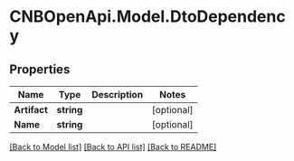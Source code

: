 # CNBOpenApi.Model.DtoDependency

## Properties

Name | Type | Description | Notes
------------ | ------------- | ------------- | -------------
**Artifact** | **string** |  | [optional] 
**Name** | **string** |  | [optional] 

[[Back to Model list]](../../README.md#documentation-for-models) [[Back to API list]](../../README.md#documentation-for-api-endpoints) [[Back to README]](../../README.md)

